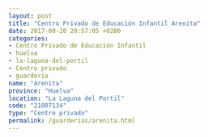 ```yaml
---
layout: post
title: "Centro Privado de Educación Infantil Arenita"
date: 2017-09-20 20:57:05 +0200
categories:
- Centro Privado de Educación Infantil
- huelva
- la-laguna-del-portil
- Centro privado
- guarderia
name: "Arenita"
province: "Huelva"
location: "La Laguna del Portil"
code: "21007134"
type: "Centro privado"
permalink: /guarderias/arenita.html
---
```

